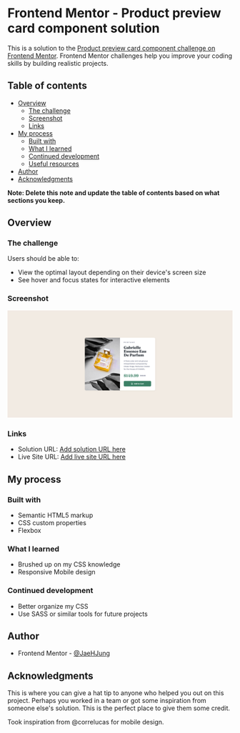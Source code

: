 # Frontend Mentor - Product preview card component solution

This is a solution to the [Product preview card component challenge on Frontend Mentor](https://www.frontendmentor.io/challenges/product-preview-card-component-GO7UmttRfa). Frontend Mentor challenges help you improve your coding skills by building realistic projects.

## Table of contents

-   [Overview](#overview)
    -   [The challenge](#the-challenge)
    -   [Screenshot](#screenshot)
    -   [Links](#links)
-   [My process](#my-process)
    -   [Built with](#built-with)
    -   [What I learned](#what-i-learned)
    -   [Continued development](#continued-development)
    -   [Useful resources](#useful-resources)
-   [Author](#author)
-   [Acknowledgments](#acknowledgments)

**Note: Delete this note and update the table of contents based on what sections you keep.**

## Overview

### The challenge

Users should be able to:

-   View the optimal layout depending on their device's screen size
-   See hover and focus states for interactive elements

### Screenshot

![](./screenshot.jpg)

### Links

-   Solution URL: [Add solution URL here](https://jaehjung.github.io/product-preview-card-component-main/)
-   Live Site URL: [Add live site URL here](https://jaehjung.github.io/product-preview-card-component-main/)

## My process

### Built with

-   Semantic HTML5 markup
-   CSS custom properties
-   Flexbox

### What I learned

-   Brushed up on my CSS knowledge
-   Responsive Mobile design

### Continued development

-   Better organize my CSS
-   Use SASS or similar tools for future projects

## Author

-   Frontend Mentor - [@JaeHJung](https://www.frontendmentor.io/profile/JaeHJung)

## Acknowledgments

This is where you can give a hat tip to anyone who helped you out on this project. Perhaps you worked in a team or got some inspiration from someone else's solution. This is the perfect place to give them some credit.

Took inspiration from @correlucas for mobile design.
